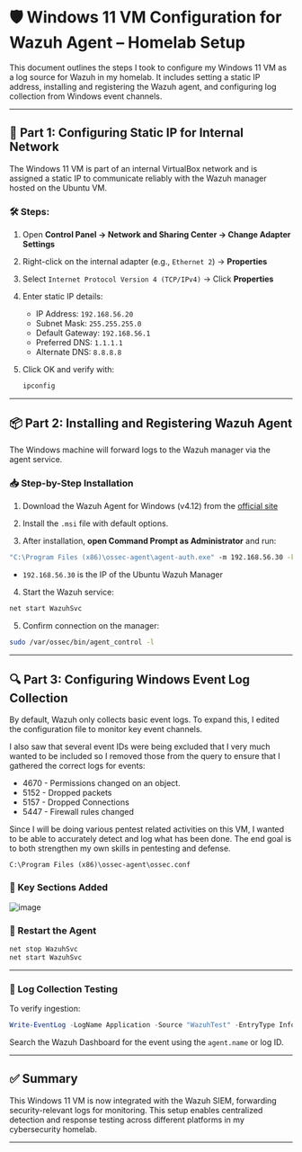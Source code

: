 # 🛡️ Windows 11 VM Configuration for Wazuh Agent – Homelab Setup

This document outlines the steps I took to configure my Windows 11 VM as a log source for Wazuh in my homelab. It includes setting a static IP address, installing and registering the Wazuh agent, and configuring log collection from Windows event channels.

---

## 📡 Part 1: Configuring Static IP for Internal Network

The Windows 11 VM is part of an internal VirtualBox network and is assigned a static IP to communicate reliably with the Wazuh manager hosted on the Ubuntu VM.

### 🛠️ Steps:

1. Open **Control Panel → Network and Sharing Center → Change Adapter Settings**

2. Right-click on the internal adapter (e.g., `Ethernet 2`) → **Properties**

3. Select `Internet Protocol Version 4 (TCP/IPv4)` → Click **Properties**

4. Enter static IP details:
   - IP Address: `192.168.56.20`
   - Subnet Mask: `255.255.255.0`
   - Default Gateway: `192.168.56.1`
   - Preferred DNS: `1.1.1.1`
   - Alternate DNS: `8.8.8.8`

5. Click OK and verify with:
   ```powershell
   ipconfig
   ```

---

## 📦 Part 2: Installing and Registering Wazuh Agent

The Windows machine will forward logs to the Wazuh manager via the agent service.

### 📥 Step-by-Step Installation

1. Download the Wazuh Agent for Windows (v4.12) from the [official site](https://packages.wazuh.com/4.x/windows/wazuh-agent-4.12.0-1.msi)

2. Install the `.msi` file with default options.

3. After installation, **open Command Prompt as Administrator** and run:

```cmd
"C:\Program Files (x86)\ossec-agent\agent-auth.exe" -m 192.168.56.30 -k "the very very long key"
```

- `192.168.56.30` is the IP of the Ubuntu Wazuh Manager

4. Start the Wazuh service:

```cmd
net start WazuhSvc
```

5. Confirm connection on the manager:

```bash
sudo /var/ossec/bin/agent_control -l
```


---

## 🔍 Part 3: Configuring Windows Event Log Collection

By default, Wazuh only collects basic event logs. To expand this, I edited the configuration file to monitor key event channels.

I also saw that several event IDs were being excluded that I very much wanted to be included so I removed those from the query to ensure that I gathered the correct logs for events:
- 4670 - Permissions changed on an object.
- 5152 - Dropped packets
- 5157 - Dropped Connections
- 5447 - Firewall rules changed

Since I will be doing various pentest related activities on this VM, I wanted to be able to accurately detect and log what has been done. The end goal is to both strengthen my own skills in pentesting and defense.
```
C:\Program Files (x86)\ossec-agent\ossec.conf
```

### 🪪 Key Sections Added
![image](https://github.com/user-attachments/assets/8372c508-3084-4e70-a071-ae3e2c7d8569)

### 🔄 Restart the Agent

```cmd
net stop WazuhSvc
net start WazuhSvc
```

---

### 🧪 Log Collection Testing

To verify ingestion:

```powershell
Write-EventLog -LogName Application -Source "WazuhTest" -EntryType Information -EventId 1000 -Message "Test log for Wazuh"
```

Search the Wazuh Dashboard for the event using the `agent.name` or log ID.



---

## ✅ Summary

This Windows 11 VM is now integrated with the Wazuh SIEM, forwarding security-relevant logs for monitoring. This setup enables centralized detection and response testing across different platforms in my cybersecurity homelab.

---
